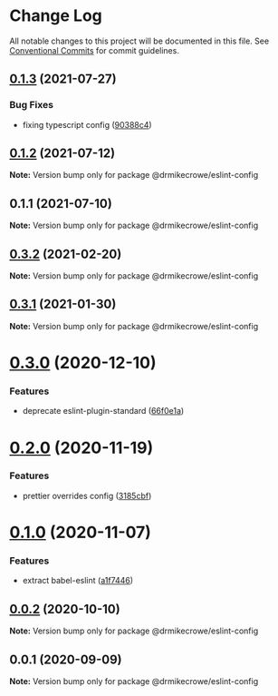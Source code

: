 # Change Log

All notable changes to this project will be documented in this file.
See [Conventional Commits](https://conventionalcommits.org) for commit guidelines.

## [0.1.3](https://github.com/drmikecrowe/configs/compare/@drmikecrowe/eslint-config@0.1.2...@drmikecrowe/eslint-config@0.1.3) (2021-07-27)

### Bug Fixes

- fixing typescript config ([90388c4](https://github.com/drmikecrowe/configs/commit/90388c4a744ba11070f668e752123d549994c4fb))

## [0.1.2](https://github.com/drmikecrowe/configs/compare/@drmikecrowe/eslint-config@0.1.1...@drmikecrowe/eslint-config@0.1.2) (2021-07-12)

**Note:** Version bump only for package @drmikecrowe/eslint-config

## 0.1.1 (2021-07-10)

**Note:** Version bump only for package @drmikecrowe/eslint-config

## [0.3.2](https://github.com/drmikecrowe/configs/compare/@drmikecrowe/eslint-config@0.3.1...@drmikecrowe/eslint-config@0.3.2) (2021-02-20)

**Note:** Version bump only for package @drmikecrowe/eslint-config

## [0.3.1](https://github.com/drmikecrowe/configs/compare/@drmikecrowe/eslint-config@0.3.0...@drmikecrowe/eslint-config@0.3.1) (2021-01-30)

**Note:** Version bump only for package @drmikecrowe/eslint-config

# [0.3.0](https://github.com/drmikecrowe/configs/compare/@drmikecrowe/eslint-config@0.2.0...@drmikecrowe/eslint-config@0.3.0) (2020-12-10)

### Features

- deprecate eslint-plugin-standard ([66f0e1a](https://github.com/drmikecrowe/configs/commit/66f0e1a2ca5060a631477a69d6706a6a8fda2708))

# [0.2.0](https://github.com/drmikecrowe/configs/compare/@drmikecrowe/eslint-config@0.1.0...@drmikecrowe/eslint-config@0.2.0) (2020-11-19)

### Features

- prettier overrides config ([3185cbf](https://github.com/drmikecrowe/configs/commit/3185cbf4a167796c4a702e7bc76a8193e5596551))

# [0.1.0](https://github.com/drmikecrowe/configs/compare/@drmikecrowe/eslint-config@0.0.2...@drmikecrowe/eslint-config@0.1.0) (2020-11-07)

### Features

- extract babel-eslint ([a1f7446](https://github.com/drmikecrowe/configs/commit/a1f744685ff7038a72a94a0efe69b28eb27d0a7e))

## [0.0.2](https://github.com/drmikecrowe/configs/compare/@drmikecrowe/eslint-config@0.0.1...@drmikecrowe/eslint-config@0.0.2) (2020-10-10)

**Note:** Version bump only for package @drmikecrowe/eslint-config

## 0.0.1 (2020-09-09)

**Note:** Version bump only for package @drmikecrowe/eslint-config
